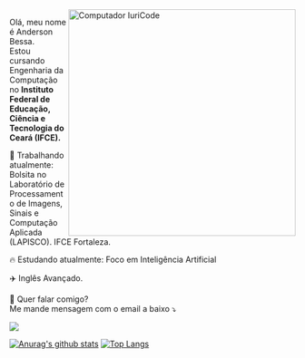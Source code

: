 <img src="https://raw.githubusercontent.com/MicaelliMedeiros/micaellimedeiros/master/image/computer-illustration.png" min-width="400px" max-width="400px" width="400px" align="right" alt="Computador IuriCode">

<p align="left">
  Olá, meu nome é Anderson Bessa. <br>
  Estou cursando Engenharia da Computação no <strong> Instituto Federal de Educação, Ciência e Tecnologia do Ceará (IFCE). </strong>
</p>

<p align="left">
  🚀 Trabalhando atualmente: Bolsita no Laboratório de Processamento de Imagens, Sinais e Computação Aplicada (LAPISCO). IFCE Fortaleza.
</p>

<p align="left">
  🔥 Estudando atualmente: Foco em Inteligência Artificial <Visão Computacional, Machine Learn, Deep Learn... entre outros
</p>

<p align="left">
  ✈️ Inglês Avançado.
</p>

<p align="left">
💌  Quer falar comigo?<br>
  Me mande mensagem com o email a baixo ⤵️
</p>

<p align="left">
<a href="mailto:andersonbessa7@gmail.com" alt="Gmail">
<img src="https://img.shields.io/badge/-andersonbessa7@gmail.com-e34c41?style=flat-square&labelColor=e34c41&logo=gmail&logoColor=white&link=andersonbessa7@gmail.com" /></a>
  
</p>

[![Anurag's github stats](https://github-readme-stats.vercel.app/api?username=andersontbessa)](https://github.com/anuraghazra/github-readme-stats)
[![Top Langs](https://github-readme-stats.vercel.app/api/top-langs/?username=andersontbessa&layout=compact)](https://github.com/anuraghazra/github-readme-stats)
